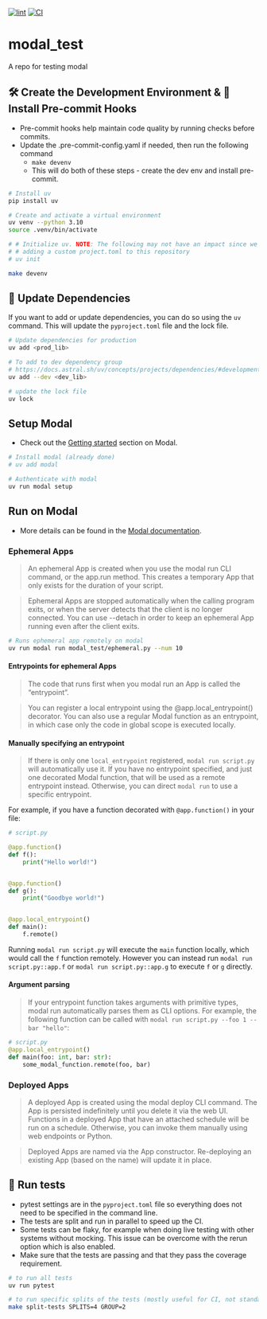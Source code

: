 [![lint](https://github.com/ngupta23/modal_test/actions/workflows/lint.yaml/badge.svg)](https://github.com/ngupta23/modal_test/actions/workflows/lint.yaml)
[![CI](https://github.com/ngupta23/modal_test/actions/workflows/ci.yaml/badge.svg)](https://github.com/ngupta23/modal_test/actions/workflows/ci.yaml)

# modal_test
A repo for testing modal

## 🛠️ Create the Development Environment & 🔧 Install Pre-commit Hooks

* Pre-commit hooks help maintain code quality by running checks before commits.
* Update the .pre-commit-config.yaml if needed, then run the following command
  * `make devenv`
  * This will do both of these steps - create the dev env and install pre-commit.

```bash
# Install uv
pip install uv

# Create and activate a virtual environment
uv venv --python 3.10
source .venv/bin/activate

# # Initialize uv. NOTE: The following may not have an impact since we are already
# # adding a custom project.toml to this repository
# uv init

make devenv
```

## 🔄 Update Dependencies

If you want to add or update dependencies, you can do so using the `uv` command. This will update the `pyproject.toml` file and the lock file.

```bash
# Update dependencies for production
uv add <prod_lib>

# To add to dev dependency group
# https://docs.astral.sh/uv/concepts/projects/dependencies/#development-dependencies
uv add --dev <dev_lib>

# update the lock file
uv lock
```

## Setup Modal

* Check out the [Getting started](https://modal.com/docs/guide) section on Modal.

```bash
# Install modal (already done)
# uv add modal

# Authenticate with modal
uv run modal setup
```

## Run on Modal

* More details can be found in the [Modal documentation](https://modal.com/docs/guide/apps).

### Ephemeral Apps

> An ephemeral App is created when you use the modal run CLI command, or the app.run method. This creates a temporary App that only exists for the duration of your script.

> Ephemeral Apps are stopped automatically when the calling program exits, or when the server detects that the client is no longer connected. You can use --detach in order to keep an ephemeral App running even after the client exits.

```bash
# Runs ephemeral app remotely on modal
uv run modal run modal_test/ephemeral.py --num 10
```

#### Entrypoints for ephemeral Apps

> The code that runs first when you modal run an App is called the “entrypoint”.

> You can register a local entrypoint using the @app.local_entrypoint() decorator. You can also use a regular Modal function as an entrypoint, in which case only the code in global scope is executed locally.

#### Manually specifying an entrypoint

> If there is only one `local_entrypoint` registered, `modal run script.py` will automatically use it. If you have no entrypoint specified, and just one decorated Modal function, that will be used as a remote entrypoint instead. Otherwise, you can direct `modal run` to use a specific entrypoint.

For example, if you have a function decorated with `@app.function()` in your file:

```python
# script.py

@app.function()
def f():
    print("Hello world!")


@app.function()
def g():
    print("Goodbye world!")


@app.local_entrypoint()
def main():
    f.remote()
```

Running `modal run script.py` will execute the `main` function locally, which would call the `f` function remotely. However you can instead run `modal run script.py::app.f` or `modal run script.py::app.g` to execute `f` or `g` directly.


#### Argument parsing

> If your entrypoint function takes arguments with primitive types, modal run automatically parses them as CLI options. For example, the following function can be called with `modal run script.py --foo 1 --bar "hello"`:

```python
# script.py
@app.local_entrypoint()
def main(foo: int, bar: str):
    some_modal_function.remote(foo, bar)
```

### Deployed Apps

> A deployed App is created using the modal deploy CLI command. The App is persisted indefinitely until you delete it via the web UI. Functions in a deployed App that have an attached schedule will be run on a schedule. Otherwise, you can invoke them manually using web endpoints or Python.

> Deployed Apps are named via the App constructor. Re-deploying an existing App (based on the name) will update it in place.


## 🏃 Run tests

* pytest settings are in the `pyproject.toml` file so everything does not need to be specified in the command line.
* The tests are split and run in parallel to speed up the CI.
* Some tests can be flaky, for example when doing live testing with other systems without mocking. This issue can be overcome with the rerun option which is also enabled.
* Make sure that the tests are passing and that they pass the coverage requirement.

```bash
# to run all tests
uv run pytest

# to run specific splits of the tests (mostly useful for CI, not standalone).
make split-tests SPLITS=4 GROUP=2
```